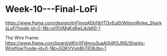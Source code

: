 # Week-10---Final-LoFi

https://www.figma.com/design/itnFlnvqADb1tb1TDyEul0/WilsonRylee_SharksLoFi?node-id=0-1&t=m15VMqKxBwLdcb60-1


The Wire Frame:
https://www.figma.com/board/eKhrXFdmvu3uaA0t4K5JNS/Sharks-Wireflow?node-id=0-1&t=GQKVVvp8h7jEWJbu-1
